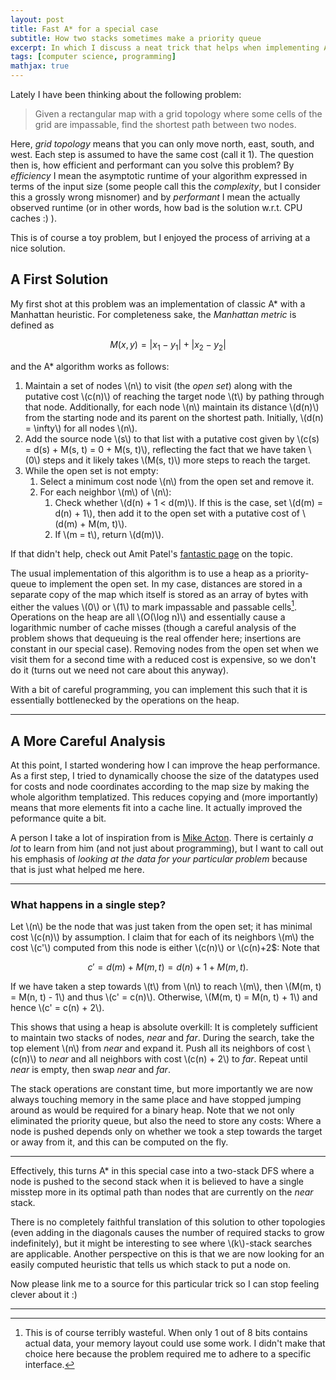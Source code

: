 ```yaml
---
layout: post
title: Fast A* for a special case
subtitle: How two stacks sometimes make a priority queue
excerpt: In which I discuss a neat trick that helps when implementing A* on grids with a Manhattan heuristic
tags: [computer science, programming]
mathjax: true
---
```


Lately I have been thinking about the following problem:

> Given a rectangular map with a grid topology where some cells of the grid are impassable, find the shortest path between two nodes.

Here, *grid topology* means that you can only move north, east, south, and west. Each step is assumed to have the same cost (call it 1). The question then is, how efficient and performant can you solve this problem? By *efficiency* I mean the asymptotic runtime of your algorithm expressed in terms of the input size (some people call this the *complexity*, but I consider this a grossly wrong misnomer) and by *performant* I mean the actually observed runtime (or in other words, how bad is the solution w.r.t. CPU caches :) ).

This is of course a toy problem, but I enjoyed the process of arriving at a nice solution.

## A First Solution
My first shot at this problem was an implementation of classic A* with a Manhattan heuristic. For completeness sake, the *Manhattan metric* is defined as

$$
    M(x, y) = |x_1 - y_1| + |x_2 - y_2|
$$

and the A* algorithm works as follows:

1. Maintain a set of nodes \\(n\\) to visit (the *open set*) along with the putative cost \\(c(n)\\) of reaching the target node \\(t\\) by pathing through that node. Additionally, for each node \\(n\\) maintain its distance \\(d(n)\\) from the starting node and its parent on the shortest path. Initially, \\(d(n) = \infty\\) for all nodes \\(n\\).
2. Add the source node \\(s\\) to that list with a putative cost given by \\(c(s) = d(s) + M(s, t) = 0 + M(s, t)\\), reflecting the fact that we have taken \\(0\\) steps and it likely takes \\(M(s, t)\\) more steps to reach the target.
3. While the open set is not empty:
    1. Select a minimum cost node \\(n\\) from the open set and remove it.
    2. For each neighbor \\(m\\) of \\(n\\):
        1. Check whether \\(d(n) + 1 < d(m)\\). If this is the case, set \\(d(m) = d(n) + 1\\), then add it to the open set with a putative cost of \\(d(m) + M(m, t)\\).
        2. If \\(m = t\\), return \\(d(m)\\).

If that didn't help, check out Amit Patel's [fantastic page](https://www.redblobgames.com/pathfinding/a-star/introduction.html) on the topic.

The usual implementation of this algorithm is to use a heap as a priority-queue to implement the open set. In my case, distances are stored in a separate copy of the map which itself is stored as an array of bytes with either the values \\(0\\) or \\(1\\) to mark impassable and passable cells[^array]. Operations on the heap are all \\(O(\log n)\\) and essentially cause a logarithmic number of cache misses (though a careful analysis of the problem shows that dequeuing is the real offender here; insertions are constant in our special case). Removing nodes from the open set when we visit them for a second time with a reduced cost is expensive, so we don't do it (turns out we need not care about this anyway).

With a bit of careful programming, you can implement this such that it is essentially bottlenecked by the operations on the heap.

---

## A More Careful Analysis
At this point, I started wondering how I can improve the heap performance. As a first step, I tried to dynamically choose the size of the datatypes used for costs and node coordinates according to the map size by making the whole algorithm templatized. This reduces copying and (more importantly) means that more elements fit into a cache line. It actually improved the peformance quite a bit.

A person I take a lot of inspiration from is [Mike Acton](https://twitter.com/mike_acton). There is certainly *a lot* to learn from him (and not just about programming), but I want to call out his emphasis of *looking at the data for your particular problem* because that is just what helped me here.

---

### What happens in a single step?
Let \\(n\\) be the node that was just taken from the open set; it has minimal cost \\(c(n)\\) by assumption. I claim that for each of its neighbors \\(m\\) the cost \\(c'\\) computed from this node is either \\(c(n)\\) or \\(c(n)+2$: Note that 

$$
    c' = d(m) + M(m, t) = d(n) + 1 + M(m, t).
$$

If we have taken a step towards \\(t\\) from \\(n\\) to reach \\(m\\), then \\(M(m, t) = M(n, t) - 1\\) and thus \\(c' = c(n)\\). Otherwise, \\(M(m, t) = M(n, t) + 1\\) and hence \\(c' = c(n) + 2\\).

This shows that using a heap is absolute overkill: It is completely sufficient to maintain two stacks of nodes, *near* and *far*. During the search, take the top element \\(n\\) from *near* and expand it. Push all its neighbors of cost \\(c(n)\\) to *near* and all neighbors with cost \\(c(n) + 2\\) to *far*. Repeat until *near* is empty, then swap *near* and *far*.

The stack operations are constant time, but more importantly we are now always touching memory in the same place and have stopped jumping around as would be required for a binary heap. Note that we not only eliminated the priority queue, but also the need to store any costs: Where a node is pushed depends only on whether we took a step towards the target or away from it, and this can be computed on the fly.

---

Effectively, this turns A* in this special case into a two-stack DFS where a node is pushed to the second stack when it is believed to have a single misstep more in its optimal path than nodes that are currently on the *near* stack.

There is no completely faithful translation of this solution to other topologies (even adding in the diagonals causes the number of required stacks to grow indefinitely), but it might be interesting to see where \\(k\\)-stack searches are applicable. Another perspective on this is that we are now looking for an easily computed heuristic that tells us which stack to put a node on.

Now please link me to a source for this particular trick so I can stop feeling clever about it :)

---

[^array]: This is of course terribly wasteful. When only 1 out of 8 bits contains actual data, your memory layout could use some work. I didn't make that choice here because the problem required me to adhere to a specific interface.